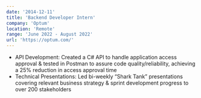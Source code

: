 ```yaml
---
date: '2014-12-11'
title: 'Backend Developer Intern'
company: 'Optum'
location: 'Remote'
range: 'June 2022 - August 2022'
url: 'https://optum.com/'
---
```


- API Development: Created a C# API to handle application access approval & tested in Postman to assure code quality/reliability, achieving a 25% reduction in access approval time
- Technical Presentations: Led bi-weekly “Shark Tank” presentations covering relevant business strategy & sprint development progress to over 200 stakeholders
